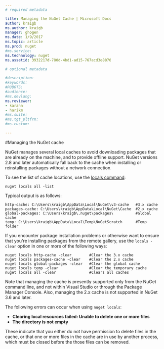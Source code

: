 ```yaml
---
# required metadata

title: Managing the NuGet Cache | Microsoft Docs
author: kraigb
ms.author: kraigb
manager: ghogen
ms.date: 1/9/2017
ms.topic: article
ms.prod: nuget
#ms.service:
ms.technology: nuget
ms.assetid: 3932217d-780d-4bd1-ad15-767acd3e8870

# optional metadata

#description:
#keywords:
#ROBOTS:
#audience:
#ms.devlang:
ms.reviewer:
- karann
- harikm
#ms.suite:
#ms.tgt_pltfrm:
#ms.custom:

---
```



#Managing the NuGet cache

NuGet manages several local caches to avoid downloading packages that are already on the machine, and to provide offline support. NuGet versions 2.8 and later automatically fall back to the cache when installing or reinstalling packages without a network connection.

To see the list of cache locations, use the [locals command](../tools/nuget.exe-cli-reference.md#locals):

	nuget locals all -list
   
Typical output is as follows:
	
	http-cache: C:\Users\kraigb\AppData\Local\NuGet\v3-cache   #3.x cache
	packages-cache: C:\Users\kraigb\AppData\Local\NuGet\Cache  #2.x cache
	global-packages: C:\Users\kraigb\.nuget\packages\          #Global cache
	temp: C:\Users\kraigb\AppData\Local\Temp\NuGetScratch      #Temp folder

If you encounter package installation problems or otherwise want to ensure that you're installing packages from the remote gallery, use the `locals -clear` option in one or more of the following ways:

	nuget locals http-cache -clear        #Clear the 3.x cache
	nuget locals packages-cache -clear    #Clear the 2.x cache
	nuget locals global-packages -clear   #Clear the global cache
    nuget locals temp -clear              #Clear the temporary cache
    nuget locals all -clear               #Clears all caches

Note that managing the cache is presently supported only from the NuGet command line, and not within Visual Studio or through the Package Manager Console. Also, managing the 2.x cache is not supported in NuGet 3.6 and later.

The following errors can occur when using `nuget locals`:

* **Clearing local resources failed: Unable to delete one or more files**
* **The directory is not empty**

These indicate that you either do not have permission to delete files in the cache, or that one or more files in the cache are in use by another process, which must be closed before the those files can be removed.
